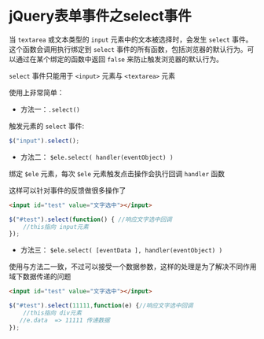 # jQuery表单事件之select事件 


当 `textarea` 或文本类型的 `input` 元素中的文本被选择时，会发生 `select` 事件。
这个函数会调用执行绑定到 `select` 事件的所有函数，包括浏览器的默认行为。可以通过在某个绑定的函数中返回 `false` 来防止触发浏览器的默认行为。

`select` 事件只能用于 `<input>` 元素与 `<textarea>` 元素

使用上非常简单：

* 方法一：`.select()`

触发元素的 `select` 事件:

```js
$("input").select();
```
 

* 方法二： `$ele.select( handler(eventObject) )`

绑定 `$ele` 元素，每次 `$ele` 元素触发点击操作会执行回调 `handler` 函数

这样可以针对事件的反馈做很多操作了

```html
<input id="test" value="文字选中"></input>
```
```js
$("#test").select(function() { //响应文字选中回调
    //this指向 input元素 
});
```
 

* 方法三： `$ele.select( [eventData ], handler(eventObject) )`

使用与方法二一致，不过可以接受一个数据参数，这样的处理是为了解决不同作用域下数据传递的问题

```html
<input id="test" value="文字选中"></input>
```
```js
$("#test").select(11111,function(e) {//响应文字选中回调
    //this指向 div元素 
   //e.data  => 11111 传递数据
});
```
